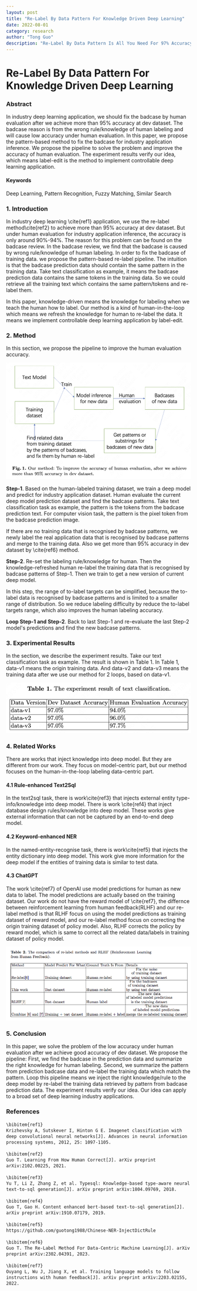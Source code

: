 ```yaml
---
layout: post
title: "Re-Label By Data Pattern For Knowledge Driven Deep Learning"
date: 2022-08-01
category: research
author: "Tong Guo"
description: "Re-Label By Data Pattern Is All You Need For 97% Accuracy"
---
```



# Re-Label By Data Pattern For Knowledge Driven Deep Learning

### Abstract
In industry deep learning application, we should fix the badcase by human evaluation after we achieve more than 95% accuracy at dev dataset. The badcase reason is from the wrong rule/knowledge of human labeling and will cause low accuracy under human evaluation. In this paper, we propose the pattern-based method to fix the badcase for industry application inference. We propose the pipeline to solve the problem and improve the accuracy of human evaluation. The experiment results verify our idea, which means label-edit is the method to implement controllable deep learning application.

#### Keywords

Deep Learning, Pattern Recognition, Fuzzy Matching, Similar Search

### 1. Introduction

In industry deep learning \cite{ref1} application, we use the re-label method\cite{ref2} to achieve more than 95% accuracy at dev dataset. But under human evaluation for industry application inference, the accuracy is only around 90%-94%. The reason for this problem can be found on the badcase review. In the badcase review, we find that the badcase is caused by wrong rule/knowledge of human labeling. In order to fix the badcase of training data. we propose the pattern-based re-label pipeline. The intuition is that the badcase prediction data should contain the same pattern in the training data. Take text classification as example, it means the badcase prediction data contains the same tokens in the training data. So we could retrieve all the training text which contains the same pattern/tokens and re-label them.

In this paper, knowledge-driven means the knowledge for labeling when we teach the human how to label. Our method is a kind of human-in-the-loop which means we refresh the knowledge for human to re-label the data. It means we implement controllable deep learning application by label-edit.

### 2. Method

In this section, we propose the pipeline to improve the human evaluation accuracy.

![fig1](/assets/png/relabel-by-pattern/fig1.png)

**Step-1**. Based on the human-labeled training dataset, we train a deep model and predict for industry application dataset. Human evaluate the current deep model prediction dataset and find the badcase patterns. Take text classification task as example, the pattern is the tokens from the badcase prediction text. For computer vision task, the pattern is the pixel token from the badcase prediction image.

If there are no training data that is recognised by badcase patterns, we newly label the real application data that is recognised by badcase patterns and merge to the training data. Also we get more than 95% accuracy in dev dataset by \cite{ref6} method.

**Step-2**. Re-set the labeling rule/knowledge for human. Then the knowledge-refreshed human re-label the training data that is recognised by badcase patterns of Step-1. Then we train to get a new version of current deep model.

In this step, the range of to-label targets can be simplified, because the to-label data is recognised by badcase patterns and is limited to a smaller range of distribution. So we reduce labeling difficulty by reduce the to-label targets range, which also improves the human labeling accuracy.

**Loop Step-1 and Step-2**. Back to last Step-1 and re-evaluate the last Step-2 model's predictions and find the new badcase patterns.  



### 3. Experimental Results
In the section, we describe the experiment results. Take our text classification task as example. The result is shown in Table 1. In Table 1, data-v1 means the origin training data. And data-v2 and data-v3 means the training data after we use our method for 2 loops, based on data-v1.

![table1](/assets/png/relabel-by-pattern/table1.png)

### 4. Related Works
There are works that inject knowledge into deep model. But they are different from our work. They focus on model-centric part, but our method focuses on the human-in-the-loop labeling data-centric part.

#### 4.1 Rule-enhanced Text2Sql
In the text2sql task, there is work\cite{ref3} that injects external entity type-info/knowledge into deep model. There is work \cite{ref4} that inject database design rules/knowledge into deep model. These works give external information that can not be captured by an end-to-end deep model.

#### 4.2 Keyword-enhanced NER
In the named-entity-recognise task, there is work\cite{ref5} that injects the entity dictionary into deep model. This work give more information for the deep model if the entities of training data is similar to test data.

#### 4.3 ChatGPT
The work \cite{ref7} of OpenAI use model predictions for human as new data to label. The model predictions are actually based on the training dataset. Our work do not have the reward model of \cite{ref7}, the differnce between reinforcement learning from human feedback(RLHF) and our re-label method is that RLHF focus on using the model predictions as training dataset of reward model, and our re-label method focus on correcting the origin training dataset of policy model. Also, RLHF corrects the policy by reward model, which is same to correct all the related data/labels in training dataset of policy model. 

![table2](/assets/png/relabel-by-pattern/table2.png)


### 5. Conclusion

In this paper, we solve the problem of the low accuracy under human evaluation after we achieve good accuracy of dev dataset. We propose the pipeline: First, we find the badcase in the prediction data and summarize the right knowledge for human labeling. Second, we summarize the pattern from prediction badcase data and re-label the training data which match the pattern. Loop this pipeline means we inject the right knowledge/rule to the deep model by re-label the training data retrieved by pattern from badcase prediction data. The experiment results verify our idea.
Our idea can apply to a broad set of deep learning industry applications.

### References
```
\bibitem{ref1}
Krizhevsky A, Sutskever I, Hinton G E. Imagenet classification with deep convolutional neural networks[J]. Advances in neural information processing systems, 2012, 25: 1097-1105.

\bibitem{ref2}
Guo T. Learning From How Human Correct[J]. arXiv preprint arXiv:2102.00225, 2021.

\bibitem{ref3}
Yu T, Li Z, Zhang Z, et al. Typesql: Knowledge-based type-aware neural text-to-sql generation[J]. arXiv preprint arXiv:1804.09769, 2018.

\bibitem{ref4}
Guo T, Gao H. Content enhanced bert-based text-to-sql generation[J]. arXiv preprint arXiv:1910.07179, 2019.

\bibitem{ref5}
https://github.com/guotong1988/Chinese-NER-InjectDictRule

\bibitem{ref6}
Guo T. The Re-Label Method For Data-Centric Machine Learning[J]. arXiv preprint arXiv:2302.04391, 2023.

\bibitem{ref7}
Ouyang L, Wu J, Jiang X, et al. Training language models to follow instructions with human feedback[J]. arXiv preprint arXiv:2203.02155, 2022.
```

